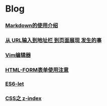 # Blog
### [Markdown的使用介绍](./Markdown%E8%AF%AD%E8%A8%80%E4%BD%BF%E7%94%A8.md)
### [从 URL输入到地址栏 到页面展现 发生的事](https://github.com/yahayw/Blog/blob/master/%E8%BE%93%E5%85%A5URL%E5%88%B0%E5%B1%95%E7%8E%B0%E5%87%BA%E9%A1%B5%E9%9D%A2%E7%9A%84%E4%B8%AD%E9%97%B4%E8%BF%87%E7%A8%8B.md)
### [Vim编辑器](https://github.com/yahayw/Blog/blob/master/Vim%E4%BD%BF%E7%94%A8.md)
### [HTML-FORM表单使用注意](https://github.com/yahayw/Blog/blob/master/HTML-%E8%A1%A8%E5%8D%95.md)
### [ES6-let](https://github.com/yahayw/Blog/blob/master/ES6-let%E5%91%BD%E4%BB%A4.md)
### [CSS之 z-index](https://github.com/yahayw/Blog/blob/master/CSS%E4%B9%8Bz-index%E5%B1%9E%E6%80%A7.md)
